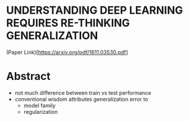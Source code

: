 # UNDERSTANDING DEEP LEARNING REQUIRES RE-THINKING GENERALIZATION
(Paper Link)[https://arxiv.org/pdf/1611.03530.pdf]

# Abstract
- not much difference between train vs test performance
- conventional wisdom attributes generalization error to 
  - model family
  - regularization
